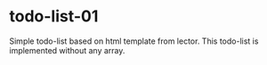 # todo-list-01
Simple todo-list based on html template from lector. This todo-list is implemented without any array.
